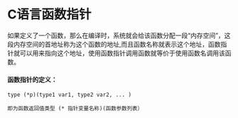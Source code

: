 # C语言函数指针

如果定义了一个函数，那么在编译时，系统就会给该函数分配一段“内存空间”，这段内存空间的首地址称为这个函数的地址,而且函数名称就表示这个地址，函数指针就可以用来指向这个地址，使用函数指针调用函数就等价于使用函数名调用该函数。

#### 函数指针的定义：

```
type (*p)(type1 var1, type2 var2, ... )

即为函数返回值类型 (* 指针变量名称)(函数参数列表）
```



